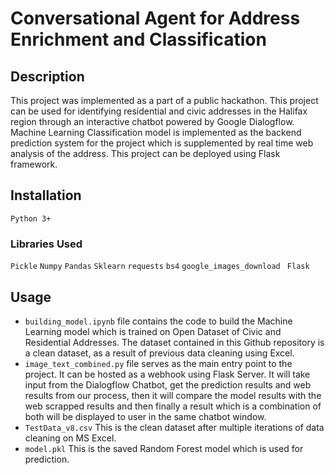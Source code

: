 # Conversational Agent for Address Enrichment and Classification

## Description

This project was implemented as a part of a public hackathon.
This project can be used for identifying residential and civic addresses in the Halifax region through an interactive chatbot powered by Google Dialogflow. Machine Learning Classification model is implemented as the backend prediction system for the project which is supplemented by real time web analysis of the address. This project can be deployed using Flask framework.

## Installation

```Python 3+```

### Libraries Used ###
```Pickle``` 
```Numpy```
```Pandas```
```Sklearn```
```requests```
```bs4```
```google_images_download ```
```Flask```

## Usage ##

- ```building_model.ipynb``` file contains the code to build the Machine Learning model which is trained on Open Dataset of Civic and Residential Addresses. The dataset contained in this Github repository is a clean dataset, as a result of previous data cleaning using Excel.
- ```image_text_combined.py``` file serves as the main entry point to the project. It can be hosted as a webhook using Flask Server.
It will take input from the Dialogflow Chatbot, get the prediction results and web results from our process, then it will compare the model results with the web scrapped results and then finally a result which is a combination of both will be displayed to user in the same chatbot window.
- ```TestData_v8.csv``` This is the clean dataset after multiple iterations of data cleaning on MS Excel.
- ```model.pkl``` This is the saved Random Forest model which is used for prediction.
